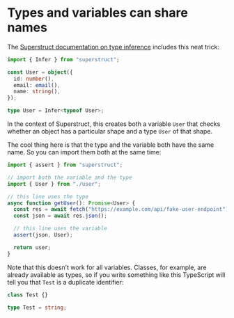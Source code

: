 # Types and variables can share names

The [Superstruct documentation on type inference](https://docs.superstructjs.org/guides/06-using-typescript#inferring-types) includes this neat trick:

```ts
import { Infer } from "superstruct";

const User = object({
  id: number(),
  email: email(),
  name: string(),
});

type User = Infer<typeof User>;
```

In the context of Superstruct, this creates both a variable `User` that checks whether an object has a particular shape and a type `User` of that shape.

The cool thing here is that the type and the variable both have the same name. So you can import them both at the same time:

```ts
import { assert } from "superstruct";

// import both the variable and the type
import { User } from "./user";

// this line uses the type
async function getUser(): Promise<User> {
  const res = await fetch("https://example.com/api/fake-user-endpoint");
  const json = await res.json();

  // this line uses the variable
  assert(json, User);

  return user;
}
```

Note that this doesn’t work for all variables. Classes, for example, are already available as types, so if you write something like this TypeScript will tell you that `Test` is a duplicate identifier:

```ts
class Test {}

type Test = string;
```
